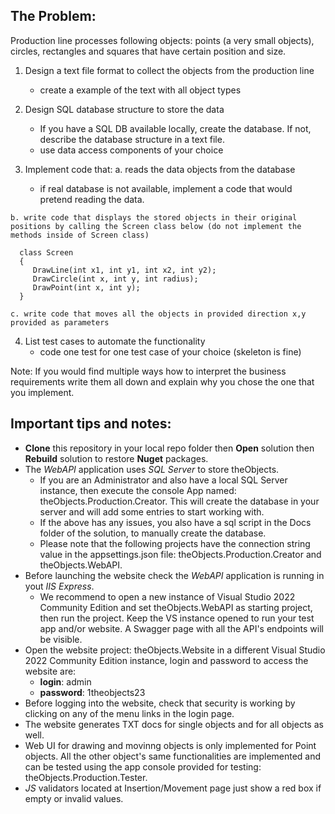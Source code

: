 ## **The Problem:**

  Production line processes following objects: points (a very small objects), circles, rectangles and squares that have certain position and size.

  1. Design a text file format to collect the objects from the production line
     - create a example of the text with all object types

  2. Design SQL database structure to store the data
     - If you have a SQL DB available locally, create the database. If not, describe the database structure in a text file.
     - use data access components of your choice

  3. Implement code that:
    a. reads the data objects from the database 
       - if real database is not available, implement a code that would pretend reading the data.

    b. write code that displays the stored objects in their original positions by calling the Screen class below (do not implement the methods inside of Screen class)

      class Screen
      {
         DrawLine(int x1, int y1, int x2, int y2);
         DrawCircle(int x, int y, int radius);
         DrawPoint(int x, int y);
      }
      
    c. write code that moves all the objects in provided direction x,y provided as parameters

  4. List test cases to automate the functionality
     - code one test for one test case of your choice (skeleton is fine)

  Note: If you would find multiple ways how to interpret the business requirements write them all down and explain why you chose the one that you implement.

## **Important tips and notes:**

- **Clone** this repository in your local repo folder then **Open** solution then **Rebuild** solution to restore **Nuget** packages.
- The *WebAPI* application uses *SQL Server* to store theObjects.
    - If you are an Administrator and also have a local SQL Server instance, then execute the console App named: theObjects.Production.Creator. This will create the database in your server and will add some entries to start working with.
    - If the above has any issues, you also have a sql script in the Docs folder of the solution, to manually create the database.
    - Please note that the following projects have the connection string value in the appsettings.json file: theObjects.Production.Creator and theObjects.WebAPI.
- Before launching the website check the *WebAPI* application is running in yout *IIS Express*.
    - We recommend to open a new instance of Visual Studio 2022 Community Edition and set theObjects.WebAPI as starting project, then run the project. Keep the VS instance opened to run your test app and/or website. A Swagger page with all the API's endpoints will be visible. 
- Open the website project: theObjects.Website in a different Visual Studio 2022 Community Edition instance, login and password to access the website are: 
    - **login**: admin 
    - **password**: 1theobjects23
- Before logging into the website, check that security is working by clicking on any of the menu links in the login page.
- The website generates TXT docs for single objects and for all objects as well.
- Web UI for drawing and movinng objects is only implemented for Point objects. All the other object's same functionalities are implemented and can be tested using the app console provided for testing: theObjects.Production.Tester.
- *JS* validators located at Insertion/Movement page just show a red box if empty or invalid values.
